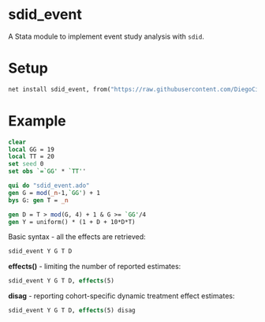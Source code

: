 # sdid_event

A Stata module to implement event study analysis with `sdid`.

# Setup

```stata
net install sdid_event, from("https://raw.githubusercontent.com/DiegoCiccia/sdid/main/sdid_event") replace

```

# Example

```stata
clear
local GG = 19
local TT = 20
set seed 0
set obs `=`GG' * `TT''

qui do "sdid_event.ado"
gen G = mod(_n-1,`GG') + 1
bys G: gen T = _n

gen D = T > mod(G, 4) + 1 & G >= `GG'/4
gen Y = uniform() * (1 + D + 10*D*T)
```

Basic syntax - all the effects are retrieved:

```stata
sdid_event Y G T D
```

**effects()** - limiting the number of reported estimates:

```stata
sdid_event Y G T D, effects(5)
```

**disag** - reporting cohort-specific dynamic treatment effect estimates:

```stata
sdid_event Y G T D, effects(5) disag
```


